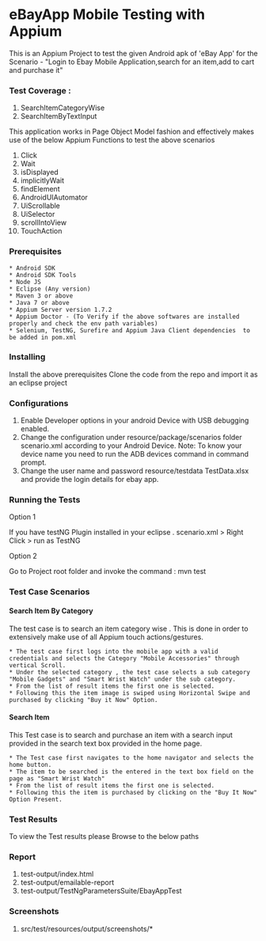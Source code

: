 # eBayApp Mobile Testing with Appium

This is an Appium Project to test the given Android apk of 'eBay App' for the Scenario - "Login to Ebay Mobile Application,search
for an item,add to cart and purchase it"

### Test Coverage :
1. SearchItemCategoryWise
2. SearchItemByTextInput

This application works in Page Object Model fashion  and effectively makes use of the below Appium Functions to test the above scenarios

1. Click
2. Wait
3. isDisplayed
4. implicitlyWait
5. findElement
6. AndroidUIAutomator
7. UiScrollable
8. UiSelector
9. scrollIntoView
10. TouchAction


### Prerequisites

	* Android SDK
	* Android SDK Tools
	* Node JS
	* Eclipse (Any version)
	* Maven 3 or above
	* Java 7 or above
	* Appium Server version 1.7.2
	* Appium Doctor - (To Verify if the above softwares are installed properly and check the env path variables)
	* Selenium, TestNG, Surefire and Appium Java Client dependencies  to be added in pom.xml

### Installing

Install the above prerequisites
Clone the code from the repo and import it as an eclipse project

### Configurations

1. Enable Developer options in your android Device with USB debugging enabled.
2. Change the configuration under resource/package/scenarios folder scenario.xml according to your Android Device.
Note: To know your device name you need to run the ADB devices command in command prompt.
3. Change the user name and password  resource/testdata TestData.xlsx and provide the login details for ebay app.

### Running the Tests

Option 1

If you have testNG Plugin installed in your eclipse . scenario.xml > Right Click > run as TestNG

Option 2

Go to Project root folder and invoke the command : mvn test



### Test Case Scenarios



#### Search Item By Category
The test case is to search an item category wise .
This is done in order to extensively make use of all Appium touch actions/gestures.

	* The test case first logs into the mobile app with a valid credentials and selects the Category "Mobile Accessories" through vertical Scroll.
	* Under the selected category , the test case selects a sub category "Mobile Gadgets" and "Smart Wrist Watch" under the sub category.
	* From the list of result items the first one is selected.
	* Following this the item image is swiped using Horizontal Swipe and purchased by clicking "Buy it Now" Option.


#### Search Item

This Test case is to search and purchase an item with a search input provided in the search text box provided in the home page.

	* The Test case first navigates to the home navigator and selects the home button.
	* The item to be searched is the entered in the text box field on the page as "Smart Wrist Watch"
	* From the list of result items the first one is selected.
	* Following this the item is purchased by clicking on the "Buy It Now" Option Present.



### Test Results

To view the Test results please Browse to the below paths




### Report

1. test-output/index.html
2. test-output/emailable-report
3. test-output/TestNgParametersSuite/EbayAppTest


### Screenshots

1. src/test/resources/output/screenshots/*





